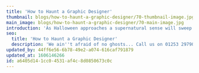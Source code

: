 ```yaml
---
title: 'How to Haunt a Graphic Designer'
thumbnail: blogs/how-to-haunt-a-graphic-designer/70-thumbnail-image.jpg
main_image: blogs/how-to-haunt-a-graphic-designer/70-main-image.jpg
introduction: 'As Halloween approaches a supernatural sense will sweep the country but creatives are spooked by a different set of fears. From server horror stories, fear of the 404 and nightmares of terrifying type, there is one that every designer dreads the most and has aptly become known as ‘the spinning wheel of death’. Here at Think!Creative we like to face our fears, there’s not a lot that scares our team! Maybe just the thought of finding there’s no teabags left for a brew.'
seo:
  title: 'How to Haunt a Graphic Designer'
  description: 'We ain''t afraid of no ghosts... Call us on 01253 297900 for all your design busting needs.'
updated_by: 44ff6e56-6b78-49e2-a074-616caf791879
updated_at: 1606146266
id: a6405d14-1cc0-4531-af4c-8d0850673c0c
---
```

